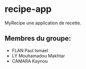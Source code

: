# recipe-app

MyRecipe une application de recette.

## Membres du groupe:
* FLAN Paul Ismael
* LY Mouhamadou Makhtar
* CAMARA Kaynou
